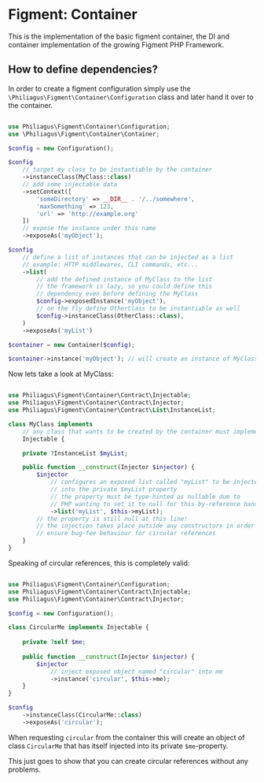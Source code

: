 # Figment: Container

This is the implementation of the basic figment container, the DI and container implementation of the growing Figment PHP Framework.

## How to define dependencies?

In order to create a figment configuration simply use the `\Philiagus\Figment\Container\Configuration` class and later hand it over to the container.

```php

use Philiagus\Figment\Container\Configuration;
use \Philiagus\Figment\Container\Container;

$config = new Configuration();

$config
    // target my class to be instantiable by the container
    ->instanceClass(MyClass::class)
    // add some injectable data
    ->setContext([
        'someDirectory' => __DIR__ . '/../somewhere',
        'maxSomething' => 123,
        'url' => 'http://example.org'
    ])
    // expose the instance under this name
    ->exposeAs('myObject');

$config
    // define a list of instances that can be injected as a list
    // example: HTTP middlewares, CLI commands, etc...
    ->list(
        // add the defined instance of MyClass to the list
        // the framework is lazy, so you could define this
        // dependency even before defining the MyClass 
        $config->exposedInstance('myObject'),
        // on the fly define OtherClass to be instantiable as well 
        $config->instanceClass(OtherClass::class),
    )
    ->exposeAs('myList')

$container = new Container($config);

$container->instance('myObject'); // will create an instance of MyClass
```

Now lets take a look at MyClass:
```php

use Philiagus\Figment\Container\Contract\Injectable;
use Philiagus\Figment\Container\Contract\Injector;
use Philiagus\Figment\Container\Contract\List\InstanceList;

class MyClass implements
    // any class that wants to be created by the container must implement this interface
    Injectable { 

    private ?InstanceList $myList;

    public function __construct(Injector $injector) {
        $injector
            // configures an exposed list called "myList" to be injected
            // into the private $myList property
            // the property must be type-hinted as nullable due to
            // PHP wanting to set it to null for this by-reference handling
            ->list('myList', $this->myList);    
        // the property is still null at this line!
        // the injection takes place outside any constructors in order to
        // ensure bug-fee behaviour for circular references
    }
}
```

Speaking of circular references, this is completely valid:

```php

use Philiagus\Figment\Container\Configuration;
use Philiagus\Figment\Container\Contract\Injectable;
use Philiagus\Figment\Container\Contract\Injector;

$config = new Configuration();

class CircularMe implements Injectable {
    
    private ?self $me;
    
    public function __construct(Injector $injector) {
        $injector
            // inject exposed object named "circular" into me
            ->instance('circular', $this->me);
    }
}

$config
    ->instanceClass(CircularMe::class)
    ->exposeAs('circular');
```

When requesting `circular` from the container this will create an object of class `CircularMe` that has itself injected into its private `$me`-property.

This just goes to show that you can create circular references without any problems.
